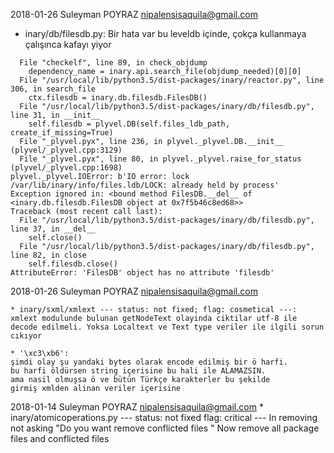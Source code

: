 2018-01-26 Suleyman POYRAZ <nipalensisaquila@gmail.com>
  * inary/db/filesdb.py:
    Bir hata var bu leveldb içinde, çokça kullanmaya çalışınca kafayı yiyor

```Traceback (most recent call last):
  File "checkelf", line 89, in check_objdump
    dependency_name = inary.api.search_file(objdump_needed)[0][0]
  File "/usr/local/lib/python3.5/dist-packages/inary/reactor.py", line 306, in search_file
    ctx.filesdb = inary.db.filesdb.FilesDB()
  File "/usr/local/lib/python3.5/dist-packages/inary/db/filesdb.py", line 31, in __init__
    self.filesdb = plyvel.DB(self.files_ldb_path, create_if_missing=True)
  File "_plyvel.pyx", line 236, in plyvel._plyvel.DB.__init__ (plyvel/_plyvel.cpp:3129)
  File "_plyvel.pyx", line 80, in plyvel._plyvel.raise_for_status (plyvel/_plyvel.cpp:1698)
plyvel._plyvel.IOError: b'IO error: lock /var/lib/inary/info/files.ldb/LOCK: already held by process'
Exception ignored in: <bound method FilesDB.__del__ of <inary.db.filesdb.FilesDB object at 0x7f5b46c8ed68>>
Traceback (most recent call last):
  File "/usr/local/lib/python3.5/dist-packages/inary/db/filesdb.py", line 37, in __del__
    self.close()
  File "/usr/local/lib/python3.5/dist-packages/inary/db/filesdb.py", line 82, in close
    self.filesdb.close()
AttributeError: 'FilesDB' object has no attribute 'filesdb'
```



2018-01-26 Suleyman POYRAZ <nipalensisaquila@gmail.com>

    * inary/sxml/xmlext --- status: not fixed; flag: cosmetical ---:
    xmlext modulunde bulunan getNodeText olayinda ciktilar utf-8 ile
    decode edilmeli. Yoksa Localtext ve Text type veriler ile ilgili sorun
    cıkıyor

    * '\xc3\xb6':
    şimdi olay şu yandaki bytes olarak encode edilmiş bir ö harfi.
    bu harfi öldürsen string içerisine bu hali ile ALAMAZSIN.
    ama nasil olmuşsa ö ve bütün Türkçe karakterler bu şekilde
    girmiş xmlden alinan veriler içerisine


2018-01-14 Suleyman POYRAZ <nipalensisaquila@gmail.com>
    * inary/atomicoperations.py --- status: not fixed flag: critical ---
    In removing not asking "Do you want remove conflicted files "
    Now remove all package files and conflicted files

